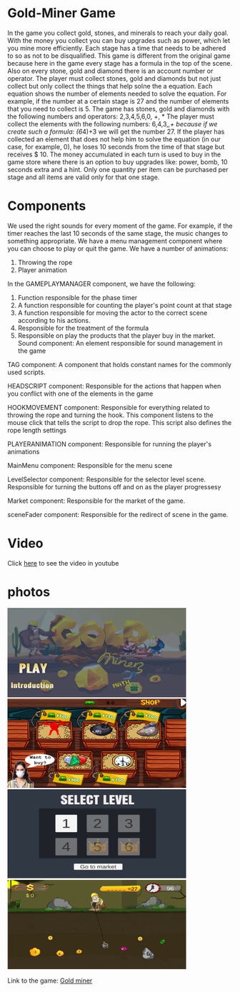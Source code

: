 # Gold-Miner Game
In the game you collect gold, stones, and minerals to reach your daily goal. With the money you collect you can buy upgrades such as power, which let you mine more efficiently. 
Each stage has a time that needs to be adhered to so as not to be disqualified.
This game is different from the original game because here in the game every stage has a formula in the top of the scene. Also on every stone, gold and diamond there is an account number or operator. The player must collect stones, gold and diamonds but not just collect but only collect the things that help solהe the a equation.
Each equation shows the number of elements needed to solve the equation.
For example, if the number at a certain stage is 27 and the number of elements that you need to collect is 5. The game has stones, gold and diamonds with the following numbers and operators: 2,3,4,5,6,0, +, *
The player must collect the elements with the following numbers: 6,4,3,*,+ because if we create such a formula: (6*4)+3 we will get the number 27.
If the player has collected an element that does not help him to solve the equation (in our case, for example, 0), he loses 10 seconds from the time of that stage but receives $ 10.
The money accumulated in each turn is used to buy in the game store where there is an option to buy upgrades like: power, bomb, 10 seconds extra and a hint. Only one quantity per item can be purchased per stage and all items are valid only for that one stage.
# Components

We used the right sounds for every moment of the game. For example, if the timer reaches the last 10 seconds of the same stage, the music changes to something appropriate.
We have a menu management component where you can choose to play or quit the game.
We have a number of animations:
1. Throwing the rope
2. Player animation

In the GAMEPLAYMANAGER component, we have the following:
1. Function responsible for the phase timer
2. A function responsible for counting the player's point count at that stage
3. A function responsible for moving the actor to the correct scene according to his actions.
4. Responsible for the treatment of the formula
5. Responsible on play the products that the player buy in the market.
Sound component:
An element responsible for sound management in the game

TAG component:
A component that holds constant names for the commonly used scripts.

HEADSCRIPT component:
Responsible for the actions that happen when you conflict with one of the elements in the game

HOOKMOVEMENT component:
Responsible for everything related to throwing the rope and turning the hook. This component listens to the mouse click that tells the script to drop the rope.
This script also defines the rope length settings

PLAYERANIMATION component:
Responsible for running the player's animations

MainMenu component:
Responsible for the menu scene

LevelSelector component:
Responsible for the selector level scene. 
Responsible for turning the buttons off and on as the player progressesץ

Market component:
Responsible for the market of the game.

sceneFader component:
Responsible for the redirect of scene in the game.

# Video

Click <a href="https://youtu.be/wipXZ2D1j9g" target="_blank">here</a> to see the video in youtube

# photos

<img src="https://github.com/shaykeshok/Gold-Miner-2D/blob/master/menu.PNG" width="400px" height="200px">

<img src="https://github.com/shaykeshok/Gold-Miner-2D/blob/master/Capturesdf.PNG" width="400px" height="200px">

<img src="https://github.com/shaykeshok/Gold-Miner-2D/blob/master/Captsure.PNG" width="400px" height="200px">

<img src="https://github.com/shaykeshok/Gold-Miner-2D/blob/master/Capasfasfture.PNG" width="400px" height="200px">

Link to the game: <a href="https://shaykeshok.itch.io/gold-minner" target="_blank">Gold miner</a>

